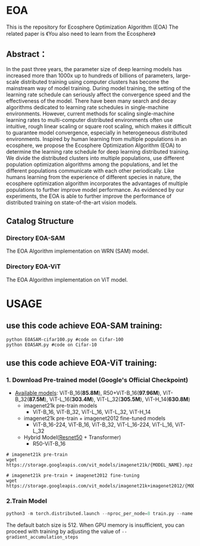 # EOA

This is the repository for Ecosphere Optimization Algorithm (EOA)
The related paper is 《You also need to learn from the Ecosphere》

## Abstract：

In the past three years, the parameter size of deep learning models has increased more than 1000x up to hundreds of billions of parameters, large-scale distributed training using computer clusters has become the mainstream way of model training. During model training, the setting of the learning rate schedule can seriously affect the convergence speed and the effectiveness of the model. There have been many search and decay algorithms dedicated to learning rate schedules in single-machine environments. However, current methods for scaling single-machine learning rates to multi-computer distributed environments often use intuitive, rough linear scaling or square root scaling, which makes it difficult to guarantee model convergence, especially in heterogeneous distributed environments. Inspired by human learning from multiple populations in an ecosphere, we propose the Ecosphere Optimization Algorithm (EOA) to determine the learning rate schedule for deep learning distributed training. We divide the distributed clusters into multiple populations, use different population optimization algorithms among the populations, and let the different populations communicate with each other periodically. Like humans learning from the experience of different species in nature, the ecosphere optimization algorithm incorporates the advantages of multiple populations to further improve model performance. As evidenced by our experiments, the EOA is able to further improve the performance of distributed training on state-of-the-art vision models.

## Catalog Structure

### Directory EOA-SAM

The EOA Algorithm implementation on WRN (SAM) model.

### Directory EOA-ViT

The EOA Algorithm implementation on ViT model.


# USAGE

## use this code achieve EOA-SAM training:

```
python EOASAM-cifar100.py #code on Cifar-100
python EOASAM.py #code on Cifar-10
```
## use this code achieve EOA-ViT training:

### 1. Download Pre-trained model (Google's Official Checkpoint)

* [Available models](https://console.cloud.google.com/storage/vit_models/): ViT-B_16(**85.8M**), R50+ViT-B_16(**97.96M**), ViT-B_32(**87.5M**), ViT-L_16(**303.4M**), ViT-L_32(**305.5M**), ViT-H_14(**630.8M**)
  * imagenet21k pre-train models
    * ViT-B_16, ViT-B_32, ViT-L_16, ViT-L_32, ViT-H_14
  * imagenet21k pre-train + imagenet2012 fine-tuned models
    * ViT-B_16-224, ViT-B_16, ViT-B_32, ViT-L_16-224, ViT-L_16, ViT-L_32
  * Hybrid Model([Resnet50](https://github.com/google-research/big_transfer) + Transformer)
    * R50-ViT-B_16
```
# imagenet21k pre-train
wget https://storage.googleapis.com/vit_models/imagenet21k/{MODEL_NAME}.npz

# imagenet21k pre-train + imagenet2012 fine-tuning
wget https://storage.googleapis.com/vit_models/imagenet21k+imagenet2012/{MODEL_NAME}.npz

```
### 2.Train Model

```python
python3 -m torch.distributed.launch --nproc_per_node=8 train.py --name cifar10-dist --train_workers 8 --dataset cifar10  --model_type ViT-B_16 --pretrained_dir checkpoint/ViT-B_16.npz --gradient_accumulation_steps 32
```

The default batch size is 512. When GPU memory is insufficient, you can proceed with training by adjusting the value of `--gradient_accumulation_steps`
